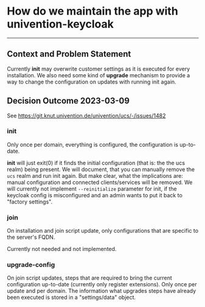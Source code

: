 
# How do we maintain the app with univention-keycloak

---

## Context and Problem Statement

Currently **init** may overwrite customer settings as it is executed for every
installation. We also need some kind of **upgrade** mechanism to provide a way
to change the configuration on updates with running init again.

## Decision Outcome 2023-03-09

See https://git.knut.univention.de/univention/ucs/-/issues/1482

### init

Only once per domain, everything is configured, the configuration is
up-to-date.

**init** will just exit(0) if it finds the initial configuration (that is: the
the ucs realm) being present. We will document, that you can manually remove
the `ucs` realm and run init again. But make clear, what the implications are:
manual configuration and connected clients/services will be removed.
We will currently not implement `--reinitialize` parameter for init,
if the keycloak config is misconfigured and an admin wants to put it back to
"factory settings".

### join

On installation and join script update, only configurations that are specific
to the server's FQDN.

Currently not needed and not implemented.

### upgrade-config

On join script updates, steps that are required to bring the current
configuration up-to-date (currently only register extensions). Only once
per update and per domain. The information what upgrades steps have already
been executed is stored in a "settings/data" object.
